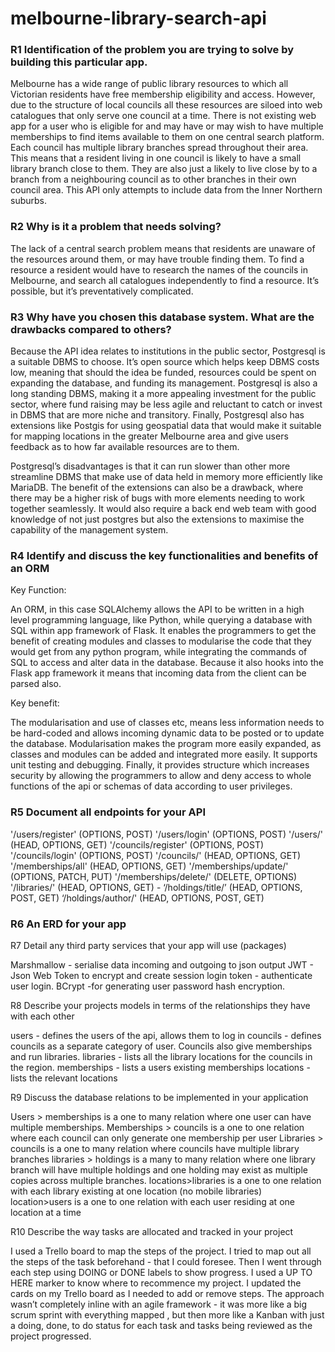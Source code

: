 # melbourne-library-search-api

### R1 Identification of the problem you are trying to solve by building this particular app.

Melbourne has a wide range of public library resources to which all Victorian residents have free membership eligibility and access. However, due to the structure of local councils all these resources are siloed into web catalogues that only serve one council at a time. There is not existing web app for a user who is eligible for and may have or may wish to have multiple memberships to find items available to them on one central search platform.
Each council has multiple library branches spread throughout their area. This means that a resident living in one council is likely to have a small library branch close to them. They are also just a likely to live close by to a branch from a neighbouring council as to other branches in their own council area.
This API only attempts to include data from the Inner Northern suburbs.

### R2 Why is it a problem that needs solving?

The lack of a central search problem means that residents are unaware of the resources around them, or may have trouble finding them. To find a resource a resident would have to research the names of the councils in Melbourne, and search all catalogues independently to find a resource. It’s possible, but it’s preventatively complicated.


### R3 Why have you chosen this database system. What are the drawbacks compared to others?

Because the API idea relates to institutions in the public sector, Postgresql is a suitable DBMS to choose. It’s open source which helps keep DBMS costs low, meaning that should the idea be funded, resources could be spent on expanding the database, and funding its management. Postgresql is also a long standing DBMS, making it a more appealing investment for the public sector, where fund raising may be less agile and reluctant to catch or invest in DBMS that are more niche and transitory. Finally, Postgresql also has extensions like Postgis for using geospatial data that would make it suitable for mapping locations in the greater Melbourne area and give users feedback as to how far available resources are to them.

Postgresql’s disadvantages is that it can run slower than other more streamline DBMS that make use of data held in memory more efficiently like MariaDB. The benefit of the extensions can also be a drawback, where there may be a higher risk of bugs with more elements needing to work together seamlessly. It would also require a back end web team with good knowledge of not just postgres but also the extensions to maximise the capability of the management system.



### R4 Identify and discuss the key functionalities and benefits of an ORM

Key Function:

An ORM, in this case SQLAlchemy allows the API to be written in a high level programming language, like Python, while querying a database with SQL within app  framework of Flask. It enables the programmers to get the benefit of creating modules and classes to modularise the code that they would get from any python program, while integrating the commands of SQL to access and alter data in the database. Because it also hooks into the Flask app framework it means that incoming data from the client can be parsed also.

Key benefit:

The modularisation and use of classes etc, means less information needs to be hard-coded and allows incoming dynamic data to be posted or to update the database.
Modularisation makes the program more easily expanded, as classes and modules can be added and integrated more easily. It supports unit testing and debugging. 
Finally, it provides structure which increases security by allowing the programmers to allow and deny access to whole functions of the api or schemas of data according to user privileges.

### R5 Document all endpoints for your API

'/users/register' (OPTIONS, POST)
   '/users/login' (OPTIONS, POST)
   '/users/' (HEAD, OPTIONS, GET)
   '/councils/register' (OPTIONS, POST) 
   '/councils/login' (OPTIONS, POST)
   '/councils/' (HEAD, OPTIONS, GET)
   '/memberships/all' (HEAD, OPTIONS, GET) 
   '/memberships/update/<id>' (OPTIONS, PATCH, PUT)
   '/memberships/delete/<id>' (DELETE, OPTIONS)
   '/libraries/' (HEAD, OPTIONS, GET) -
   ‘/holdings/title/<id>’ (HEAD, OPTIONS, POST, GET)
   ‘/holdings/author/<id>' (HEAD, OPTIONS, POST, GET)

### R6 An ERD for your app



R7 Detail any third party services that your app will use (packages)

Marshmallow - serialise data incoming and outgoing to json output
JWT - Json Web Token to encrypt and create session login token - authenticate user login.
BCrypt -for generating user password hash encryption.


R8 Describe your projects models in terms of the relationships they have with each other

users - defines the users of the api, allows them to log in
councils - defines councils as a separate category of user. Councils also give memberships and run libraries.
libraries - lists all the library locations for the councils in the region.
memberships - lists a users existing memberships 
locations - lists the relevant locations





R9 Discuss the database relations to be implemented in your application

Users > memberships is a one to many relation where one user can have multiple memberships.
Memberships > councils is a one to one relation where each council can only generate one membership per user
Libraries > councils is a one to many relation where councils have multiple library branches
libraries > holdings is a many to many relation where one library branch will have multiple holdings and one holding may exist as multiple copies across multiple branches.
locations>libraries is a one to one relation with each library existing at one location (no mobile libraries)
location>users is a one to one relation with each user residing at one location at a time


R10 Describe the way tasks are allocated and tracked in your project


I used a Trello board to map the steps of the project. I tried to map out all the steps of the task beforehand - that I could foresee. Then I went through each step using DOING or DONE labels to show progress. I used a UP TO HERE marker to know where to recommence my project. I updated the cards on my Trello board as I needed to add or remove steps. 
The approach wasn’t completely inline with an agile framework - it was more like a big scrum sprint with everything mapped , but then more like a Kanban with just a doing, done, to do status for each task and tasks being reviewed as the project progressed.